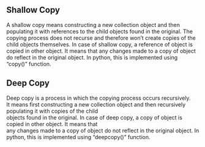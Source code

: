 ## Shallow Copy
A shallow copy means constructing a new collection object and then populating it with references to the child objects found in the original. The copying process does not recurse and therefore won’t create copies of the child objects themselves. In case of shallow copy, a reference of object is copied in other object. It means that any changes made to a copy of object do reflect in the original object. In python, this is implemented using “copy()” function.

## Deep Copy
Deep copy is a process in which the copying process occurs recursively.  
It means first constructing a new collection object and then recursively populating it with copies of the child  
objects found in the original. In case of deep copy, a copy of object is copied in other object. It means that  
any changes made to a copy of object do not reflect in the original object. In python, this is implemented using “deepcopy()” function.
